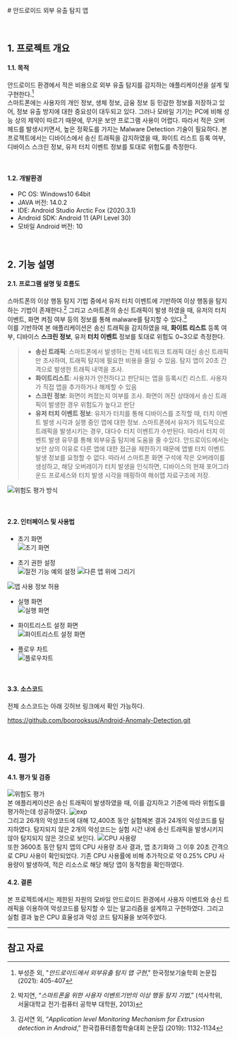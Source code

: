 ﻿﻿# 안드로이드 외부 유출 탐지 앱

<br>

## 1. 프로젝트 개요

#### 1.1. 목적

안드로이드 환경에서 적은 비용으로 외부 유출 탐지를 감지하는 애플리케이션을 설계 및 구현한다.[^1]  
스마트폰에는 사용자의 개인 정보, 생체 정보, 금융 정보 등 민감한 정보를 저장하고 있어, 정보 유출 방지에 대한 중요성이 대두되고 있다. 그러나 모바일 기기는 PC에 비해 성능 상의 제약이 따르기 때문에, 무거운 보안 프로그램 사용이 어렵다. 따라서 적은 오버헤드를 발생시키면서, 높은 정확도를 가지는 Malware Detection 기술이 필요하다. 본 프로젝트에서는 디바이스에서 송신 트래픽을 감지하였을 때, 화이트 리스트 등록 여부, 디바이스 스크린 정보, 유저 터치 이벤트 정보를 토대로 위험도를 측정한다.

<br>

#### 1.2. 개발환경

- PC OS: Windows10 64bit
- JAVA 버전: 14.0.2
- IDE: Android Studio Arctic Fox (2020.3.1)
- Android SDK: Android 11 (API Level 30)
- 모바일 Android 버전: 10

<br>

## 2. 기능 설명

#### 2.1. 프로그램 설명 및 흐름도

스마트폰의 이상 행동 탐지 기법 중에서 유저 터치 이벤트에 기반하여 이상 행동을 탐지하는 기법이 존재한다.[^2] 그리고 스마트폰의 송신 트래픽이 발생 하였을 때, 유저의 터치 이벤트, 화면 켜짐 여부 등의 정보를 통해 malware를 탐지할 수 있다.[^3]  
이를 기반하여 본 애플리케이션은 송신 트래픽을 감지하였을 때, **화이트 리스트** 등록 여부, 디바이스 **스크린 정보**, 유저 **터치 이벤트** 정보를 토대로 위험도 0~3으로 측정한다.

> - **송신 트래픽**: 스마트폰에서 발생하는 전체 네트워크 트래픽 대신 송신 트래픽만 조사하여, 트래픽 탐지에 필요한 비용을 줄일 수 있음. 탐지 앱이 20초 간격으로 발생한 트래픽 내역을 조사.
> - **화이트리스트**: 사용자가 안전하다고 판단되는 앱을 등록시킨 리스트. 사용자가 직접 앱을 추가하거나 해제할 수 있음
> - **스크린 정보**: 화면이 켜졌는지 여부를 조사. 화면이 꺼진 상태에서 송신 트래픽이 발생한 경우 위험도가 높다고 판단
> - **유저 터치 이벤트 정보**: 유저가 터치를 통해 디바이스를 조작할 때, 터치 이벤트 발생 시각과 실행 중인 앱에 대한 정보. 스마트폰에서 유저가 의도적으로 트래픽을 발생시키는 경우, 대다수 터치 이벤트가 수반된다. 따라서 터치 이벤트 발생 유무를 통해 외부유출 탐지에 도움을 줄 수있다. 안드로이드에서는 보안 상의 이유로 다른 앱에 대한 접근을 제한하기 때문에 앱별 터치 이벤트 발생 정보를 요청할 수 없다. 따라서 스마트폰 화면 구석에 작은 오버레이를 생성하고, 해당 오버레이가 터치 발생을 인식하면, 디바이스의 현재 포어그라운드 프로세스와 터치 발생 시각을 매핑하여 해쉬맵 자료구조에 저장.

![위험도 평가 방식](https://user-images.githubusercontent.com/55964775/158607934-d510f774-eac8-49a5-a7f8-29d11e436f33.png)

<br>

#### 2.2. 인터페이스 및 사용법

- 초기 화면  
  ![초기 화면](https://user-images.githubusercontent.com/55964775/158608182-7b77f9bf-3f29-4089-9550-6f90b21aeb25.png)

- 초기 권한 설정  
  ![절전 기능 예외 설정](https://user-images.githubusercontent.com/55964775/158609323-3158a040-4882-42b4-9015-22a3b7af83b9.png)
  ![다른 앱 위에 그리기](https://user-images.githubusercontent.com/55964775/158609393-b41f2dc1-2ecb-4369-84e1-1448c896e48c.png)

![앱 사용 정보 허용](https://user-images.githubusercontent.com/55964775/158609494-8c0654b6-c075-4d0c-ab09-28f26b4ac9b7.png)

- 실행 화면  
  ![실행 화면](https://user-images.githubusercontent.com/55964775/158608502-1b8926f3-778c-4d36-b156-4e401379b48b.png)
- 화이트리스트 설정 화면  
  ![화이트리스트 설정 화면](https://user-images.githubusercontent.com/55964775/158609001-1ba833a8-17d1-4170-b1ed-cddce12a0dd6.png)

- 플로우 차트  
  ![플로우차트](https://user-images.githubusercontent.com/55964775/158609847-728c705a-47c0-41f5-bf82-f1cd0dcd620d.png)

<br>

#### 3.3. 소스코드

전체 소스코드는 아래 깃허브 링크에서 확인 가능하다.

<https://github.com/boorooksus/Android-Anomaly-Detection.git>

<br>

## 4. 평가

#### 4.1. 평가 및 검증

![위험도 평가](https://user-images.githubusercontent.com/55964775/158608675-a477c78a-d465-4edf-8121-9fcb49517e46.png)  
본 애플리케이션은 송신 트래픽이 발생하였을 때, 이를 감지하고 기준에 따라 위험도를 평가하는데 성공하였다.
![exp](https://user-images.githubusercontent.com/55964775/159114341-3d6184f2-d31e-4b3b-9384-57c423ddda64.png)  
그리고 26개의 악성코드에 대해 12,400초 동안 실험해본 결과 24개의 악성코드를 탐지하였다. 탐지되지 않은 2개의 악성코드는 실험 시간 내에 송신 트래픽을 발생시키지 않아 탐지되지 않은 것으로 보인다.
![CPU 사용량](https://user-images.githubusercontent.com/55964775/158608739-15011f86-c875-4815-b081-aa3fea167f30.png)  
 또한 3600초 동안 탐지 앱의 CPU 사용량 조사 결과, 앱 초기화와 그 이후 20초 간격으로 CPU 사용이 확인되었다. 기존 CPU 사용률에 비해 추가적으로 약 0.25% CPU 사용량이 발생하여, 적은 리소스로 해당 해당 앱이 동작함을 확인하였다.

#### 4.2. 결론

본 프로젝트에서는 제한된 자원의 모바일 안드로이드 환경에서 사용자 이벤트와 송신 트래픽을 이용하여 악성코드를 탐지할 수 있는 알고리즘을 설계하고 구현하였다. 그리고 실험 결과 높은 CPU 효율성과 악성 코드 탐지율을 보여주었다.

---

## 참고 자료

[^1]: 부성준 외, "_안드로이드에서 외부유출 탐지 앱 구현_," 한국정보기술학회 논문집 (2021): 405-407
[^2]: 박지연, “_스마트폰을 위한 사용자 이벤트기반의 이상 행동 탐지 기법_,” (석사학위, 서울대학교 전기·컴퓨터 공학부 대학원, 2013)
[^3]: 김서연 외, “_Application level Monitoring Mechanism for Extrusion detection in Android_,” 한국컴퓨터종합학술대회 논문집 (2019): 1132-1134
